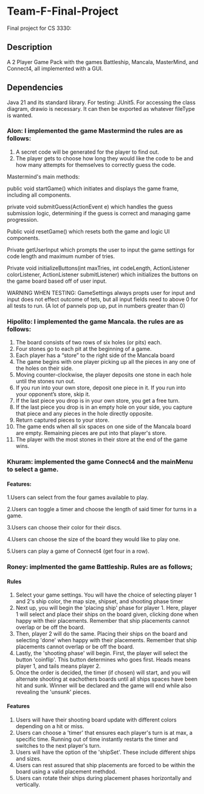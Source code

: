# Team-F-Final-Project
Final project for CS 3330: 


## Description
A 2 Player Game Pack with the games Battleship, Mancala, MasterMind, and Connect4, all implemented with a GUI.

## Dependencies
Java 21 and its standard library. For testing: JUnit5. For accessing the class diagram, drawio is necessary. It can then be exported as whatever fileType is wanted.



### Alon: I implemented the game Mastermind the rules are as follows:
1. A secret code will be generated for the player to find out.
2. The player gets to choose how long they would like the code to be and how many attempts for themselves to correctly guess the code.

Mastermind's main methods:

public void startGame() which initiates and displays the game frame, including all components.

private void submitGuess(ActionEvent e) which handles the guess submission logic, determining if the guess is correct and managing game progression.

Public void resetGame() which resets both the game and logic UI components.

Private getUserInput which prompts the user to input the game settings for code length and maximum number of tries.

Private void initializeButtons(int maxTries, int codeLength, ActionListener colorListener, ActionListener submitListener) which initializes the buttons on the game board based off of user input.

WARNING WHEN TESTING: GameSettings always propts user for input and input does not effect outcome of tets, but all input fields need to above 0 for all tests to run. (A lot of pannels pop up, put in numbers greater than 0)


### Hipolito: I implemented the game Mancala. the rules are as follows:
1. The board consists of two rows of six holes (or pits) each.
2. Four stones go to each pit at the beginning of a game.
3. Each player has a “store” to the right side of the Mancala board
4. The game begins with one player picking up all the pieces in any one of the holes on their side.
5. Moving counter-clockwise, the player deposits one stone in each hole until the stones run out.
6. If you run into your own store, deposit one piece in it. If you run into your opponent’s store, skip it.
7. If the last piece you drop is in your own store, you get a free turn.
8. If the last piece you drop is in an empty hole on your side, you capture that piece and any pieces in the hole directly opposite.
9. Return captured pieces to your store.
10. The game ends when all six spaces on one side of the Mancala board are empty. Remaining pieces are put into that player's store.
11. The player with the most stones in their store at the end of the game wins.


### Khuram: implemented the game Connect4 and the mainMenu to select a game.
#### Features:
1.Users can select from the four games available to play.

2.Users can toggle a timer and choose the length of said timer for turns in a game.

3.Users can choose their color for their discs.

4.Users can choose the size of the board they would like to play one.

5.Users can play a game of Connect4 (get four in a row).


### Roney: implmented the game Battleship. Rules are as follows;
#### Rules
1. Select your game settings. You will have the choice of selecting player 1 and 2's ship color, the map size, shipset, and shooting phase timer
2. Next up, you will begin the 'placing ship' phase for player 1. Here, player 1 will select and place their ships on the board given, clicking done when happy with their placements. Remember that ship placements cannot overlap or be off the board.
3. Then, player 2 will do the same. Placing their ships on the board and selecting 'done' when happy with their placements. Remember that ship placements cannot overlap or be off the board.
4. Lastly, the 'shooting phase' will begin. First, the player will select the button 'coinflip'. This button determines who goes first. Heads means player 1, and tails means player 2.
5. Once the order is decided, the timer (if chosen) will start, and you will alternate shooting at eachothers boards until all ships spaces have been hit and sunk. Winner will be declared and the game will end while also revealing the 'unsunk' pieces.

#### Features 
1. Users will have their shooting board update with different colors depending on a hit or miss.
2. Users can choose a 'timer' that ensures each player's turn is at max, a specific time. Running out of time instantly restarts the timer and switches to the next player's turn.
3. Users will have the option of the 'shipSet'. These include different ships and sizes.
4. Users can rest assured that ship placements are forced to be within the board using a valid placement methdod.
5. Users can rotate their ships during placement phases horizontally and vertically.
